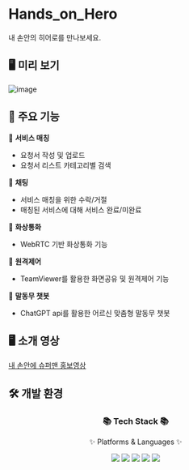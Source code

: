 # Hands_on_Hero
내 손안의 히어로를 만나보세요.

## 🖥️ 미리 보기
![image](https://i.ibb.co/XDHjqSb/image.jpg)

## 📌 주요 기능

👤 **서비스 매칭**
- 요청서 작성 및 업로드
- 요청서 리스트 카테고리별 검색

👤 **채팅**
- 서비스 매칭을 위한 수락/거절 
- 매칭된 서비스에 대해 서비스 완료/미완료

👤 **화상통화**
- WebRTC 기반 화상통화 기능

👤 **원격제어**
- TeamViewer를 활용한 화면공유 및 원격제어 기능

👤 **말동무 챗봇**
- ChatGPT api를 활용한 어르신 맞춤형 말동무 챗봇

## 🖥️ 소개 영상
[내 손안에 슈퍼맨 홍보영상](https://www.youtube.com/watch?v=5t23fAmgEE4&feature=youtu.be)  
  
## 🛠️ 개발 환경
<div align=center>
	<h3>📚 Tech Stack 📚</h3>
	<p>✨ Platforms & Languages ✨</p>
</div>
<div align="center">
	<img src="https://img.shields.io/badge/TypeScript-007ACC?style=for-the-badge&logo=typescript&logoColor=white" />
	<img src="https://img.shields.io/badge/Tailwind_CSS-38B2AC?style=for-the-badge&logo=tailwind-css&logoColor=white" />
	<img src="https://img.shields.io/badge/Next.js-000?logo=nextdotjs&logoColor=fff&style=for-the-badge" />
	<img src="https://img.shields.io/badge/Vercel-000000?style=for-the-badge&logo=vercel&logoColor=white" />
	<img src="https://img.shields.io/badge/Prisma-3982CE?style=for-the-badge&logo=Prisma&logoColor=white" />
	<br>
</div>
